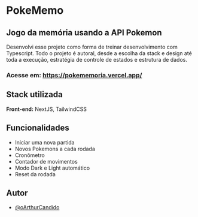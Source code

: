 # **PokeMemo**

## Jogo da memória usando a API Pokemon

Desenvolvi esse projeto como forma de treinar desenvolvimento com Typescript. Todo o projeto é autoral, desde a escolha da stack e design até toda a execução, estratégia de controle de estados e estrutura de dados.

### Acesse em: https://pokememoria.vercel.app/




## Stack utilizada

**Front-end:** NextJS, TailwindCSS




## Funcionalidades

- Iniciar uma nova partida
- Novos Pokemons a cada rodada
- Cronômetro
- Contador de movimentos
- Modo Dark e Light automático
- Reset da rodada


## Autor

- [@oArthurCandido](https://www.github.com/oarthurcandido)
